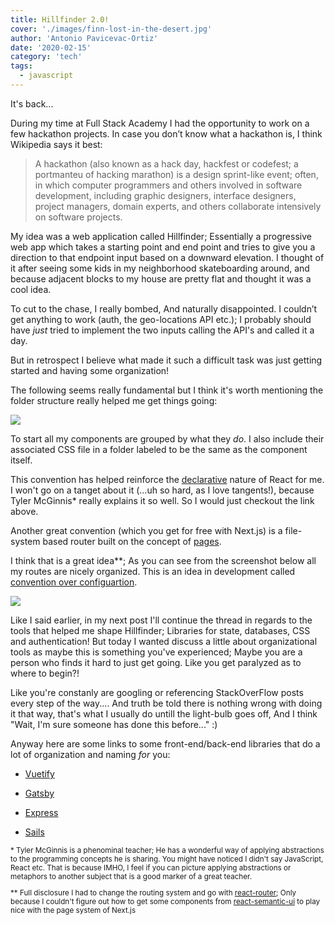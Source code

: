 ```yaml
---
title: Hillfinder 2.0!
cover: './images/finn-lost-in-the-desert.jpg'
author: 'Antonio Pavicevac-Ortiz'
date: '2020-02-15'
category: 'tech'
tags:
  - javascript
---
```


It's back...

<!--more-->

During my time at Full Stack Academy I had the opportunity to work on a few hackathon projects. In case you don’t know what a hackathon is, I think Wikipedia says it best:

> A hackathon (also known as a hack day, hackfest or codefest; a portmanteu of hacking marathon) is a design sprint-like event; often, in which computer programmers and others involved in software development, including graphic designers, interface designers, project managers, domain experts, and others collaborate intensively on software projects.

My idea was a web application called Hillfinder; Essentially a progressive web app which takes a starting point and end point and tries to give you a direction to that endpoint input based on a downward elevation. I thought of it after seeing some kids in my neighborhood skateboarding around, and because adjacent blocks to my house are pretty flat and thought it was a cool idea.

To cut to the chase, I really bombed, And naturally disappointed. I couldn’t get anything to work (auth, the geo-locations API etc.); I probably should have _just_ tried to implement the two inputs calling the API's and called it a day.

But in retrospect I believe what made it such a difficult task was just getting started and having some organization!

The following seems really fundamental but I think it's worth mentioning the folder structure really helped me get things going:

<img src="./images/hillfinder-component-folder-structure.jpg">

To start all my components are grouped by what they _do_. I also include their associated CSS file in a folder labeled to be the same as the component itself.

This convention has helped reinforce the [declarative](https://tylermcginnis.com/imperative-vs-declarative-programming/) nature of React for me. I won't go on a tanget about it (...uh so hard, as I love tangents!), because Tyler McGinnis\* really explains it so well. So I would just checkout the link above.

Another great convention (which you get for free with Next.js) is a file-system based router built on the concept of [pages](https://nextjs.org/docs/routing/introduction).

I think that is a great idea\*\*; As you can see from the screenshot below all my routes are nicely organized. This is an idea in development called [convention over configuartion](https://rubyonrails.org/doctrine/#convention-over-configuration).

<img src="./images/hillfinder-next-folder-structure.jpg">

Like I said earlier, in my next post I'll continue the thread in regards to the tools that helped me shape Hillfinder; Libraries for state, databases, CSS and authentication! But today I wanted discuss a little about organizational tools as maybe this is something you've experienced; Maybe you are a person who finds it hard to just get going. Like you get paralyzed as to where to begin?!

Like you're constanly are googling or referencing StackOverFlow posts every step of the way....
And truth be told there is nothing wrong with doing it that way, that's what I usually do untill the light-bulb goes off, And I think "Wait, I'm sure someone has done this before..." :)

Anyway here are some links to some front-end/back-end libraries that do a lot of organization and naming _for_ you:

- [Vuetify](https://vuetifyjs.com/en/getting-started/quick-start)

- [Gatsby](https://www.gatsbyjs.org/starters/?v=2)

* [Express](https://expressjs.com/)

* [Sails](https://sailsjs.com/)

<small>

\* Tyler McGinnis is a phenominal teacher; He has a wonderful way of applying abstractions to the programming concepts he is sharing. You might have noticed I didn't say JavaScript, React etc. That is because IMHO, I feel if you can picture applying abstractions or metaphors to another subject that is a good marker of a great teacher.

\*\* Full disclosure I had to change the routing system and go with [react-router](https://reacttraining.com/react-router/); Only because I couldn't figure out how to get some components from [react-semantic-ui](https://react.semantic-ui.com/) to play nice with the page system of Next.js

</small>
